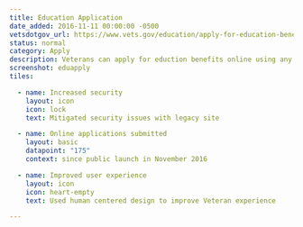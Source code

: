 ```yaml
---
title: Education Application
date_added: 2016-11-11 00:00:00 -0500
vetsdotgov_url: https://www.vets.gov/education/apply-for-education-benefits/
status: normal
category: Apply
description: Veterans can apply for eduction benefits online using any mobile device
screenshot: eduapply
tiles:

  - name: Increased security
    layout: icon
    icon: lock
    text: Mitigated security issues with legacy site

  - name: Online applications submitted
    layout: basic
    datapoint: "175"
    context: since public launch in November 2016

  - name: Improved user experience
    layout: icon
    icon: heart-empty
    text: Used human centered design to improve Veteran experience

---
```

